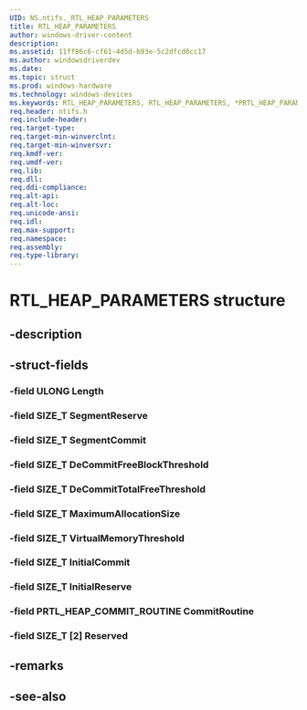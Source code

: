```yaml
---
UID: NS.ntifs._RTL_HEAP_PARAMETERS
title: RTL_HEAP_PARAMETERS
author: windows-driver-content
description: 
ms.assetid: 11ff86c6-cf61-4d5d-b93e-5c2dfcd0cc17
ms.author: windowsdriverdev
ms.date: 
ms.topic: struct
ms.prod: windows-hardware
ms.technology: windows-devices
ms.keywords: RTL_HEAP_PARAMETERS, RTL_HEAP_PARAMETERS, *PRTL_HEAP_PARAMETERS
req.header: ntifs.h
req.include-header:
req.target-type:
req.target-min-winverclnt:
req.target-min-winversvr:
req.kmdf-ver:
req.umdf-ver:
req.lib:
req.dll:
req.ddi-compliance:
req.alt-api:
req.alt-loc:
req.unicode-ansi:
req.idl:
req.max-support:
req.namespace:
req.assembly:
req.type-library:
---
```


# RTL_HEAP_PARAMETERS structure

## -description



## -struct-fields

### -field ULONG Length			
 	
### -field SIZE_T SegmentReserve			
 	
### -field SIZE_T SegmentCommit			
 	
### -field SIZE_T DeCommitFreeBlockThreshold			
 	
### -field SIZE_T DeCommitTotalFreeThreshold			
 	
### -field SIZE_T MaximumAllocationSize			
 	
### -field SIZE_T VirtualMemoryThreshold			
 	
### -field SIZE_T InitialCommit			
 	
### -field SIZE_T InitialReserve			
 	
### -field PRTL_HEAP_COMMIT_ROUTINE CommitRoutine			
 	
### -field SIZE_T [2] Reserved			
 	
## -remarks

## -see-also